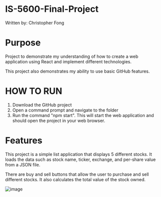 # IS-5600-Final-Project
Written by: Christopher Fong

# Purpose
Project to demonstrate my understanding of how to create a web application using React and implement different technologies.

This project also demonstrates my ability to use basic GitHub features.


# HOW TO RUN
1. Download the GitHub project
2. Open a command prompt and navigate to the folder
3. Run the command "npm start". This will start the web application and should open the project in your web browser.

# Features
This project is a simple list application that displays 5 different stocks.
It loads the data such as stock name, ticker, exchange, and per-share value from a JSON file.

There are buy and sell buttons that allow the user to purchase and sell different stocks.
It also calculates the total value of the stock owned.

![image](https://user-images.githubusercontent.com/120702148/208270804-84625049-62eb-452e-8658-37d1f1017809.png)
